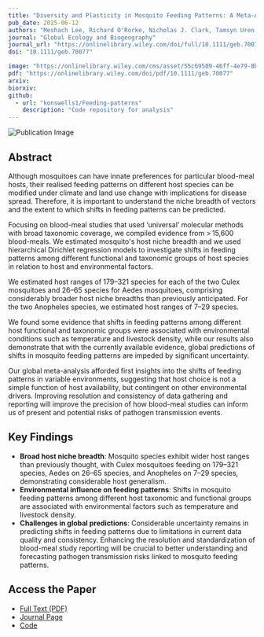 ```yaml
---
title: "Diversity and Plasticity in Mosquito Feeding Patterns: A Meta-Analysis of ‘Universal’ DNA Diet Studies"
pub_date: 2025-06-12
authors: "Meshach Lee, Richard O'Rorke, Nicholas J. Clark, Tamsyn Uren Webster, Konstans Wells"
journal: "Global Ecology and Biogeography"
journal_url: "https://onlinelibrary.wiley.com/doi/full/10.1111/geb.70077"
doi: "10.1111/geb.70077"

image: "https://onlinelibrary.wiley.com/cms/asset/55c69509-46ff-4e79-8bfc-707769e6fa6d/geb70077-fig-0003-m.jpg"
pdf: "https://onlinelibrary.wiley.com/doi/pdf/10.1111/geb.70077"
arxiv:
biorxiv:
github:
  - url: "konswells1/Feeding-patterns"
    description: "Code repository for analysis"
---
```


![Publication Image](https://onlinelibrary.wiley.com/cms/asset/9e6c9b9e-1e7e-4b8b-8f3d-1d7e6d8b8e6e/geb70077-fig-0001-m.jpg)

## Abstract

Although mosquitoes can have innate preferences for particular blood-meal hosts, their realised feeding patterns on different host species can be modified under climate and land use change with implications for disease spread. Therefore, it is important to understand the niche breadth of vectors and the extent to which shifts in feeding patterns can be predicted.

Focusing on blood-meal studies that used ‘universal’ molecular methods with broad taxonomic coverage, we compiled evidence from > 15,600 blood-meals. We estimated mosquito's host niche breadth and we used hierarchical Dirichlet regression models to investigate shifts in feeding patterns among different functional and taxonomic groups of host species in relation to host and environmental factors.

We estimated host ranges of 179–321 species for each of the two Culex mosquitoes and 26–65 species for Aedes mosquitoes, comprising considerably broader host niche breadths than previously anticipated. For the two Anopheles species, we estimated host ranges of 7–29 species.

We found some evidence that shifts in feeding patterns among different host functional and taxonomic groups were associated with environmental conditions such as temperature and livestock density, while our results also demonstrate that with the currently available evidence, global predictions of shifts in mosquito feeding patterns are impeded by significant uncertainty.

Our global meta-analysis afforded first insights into the shifts of feeding patterns in variable environments, suggesting that host choice is not a simple function of host availability, but contingent on other environmental drivers. Improving resolution and consistency of data gathering and reporting will improve the precision of how blood-meal studies can inform us of present and potential risks of pathogen transmission events.

## Key Findings

- **Broad host niche breadth**: Mosquito species exhibit wider host ranges than previously thought, with Culex mosquitoes feeding on 179–321 species, Aedes on 26–65 species, and Anopheles on 7–29 species, demonstrating considerable host generalism.
- **Environmental influence on feeding patterns**: Shifts in mosquito feeding patterns among different host taxonomic and functional groups are associated with environmental factors such as temperature and livestock density.
- **Challenges in global predictions**: Considerable uncertainty remains in predicting shifts in feeding patterns due to limitations in current data quality and consistency. Enhancing the resolution and standardization of blood-meal study reporting will be crucial to better understanding and forecasting pathogen transmission risks linked to mosquito feeding patterns.

## Access the Paper

- [Full Text (PDF)](https://onlinelibrary.wiley.com/doi/pdf/10.1111/geb.70077)
- [Journal Page](https://onlinelibrary.wiley.com/doi/full/10.1111/geb.70077)
- [Code]()
